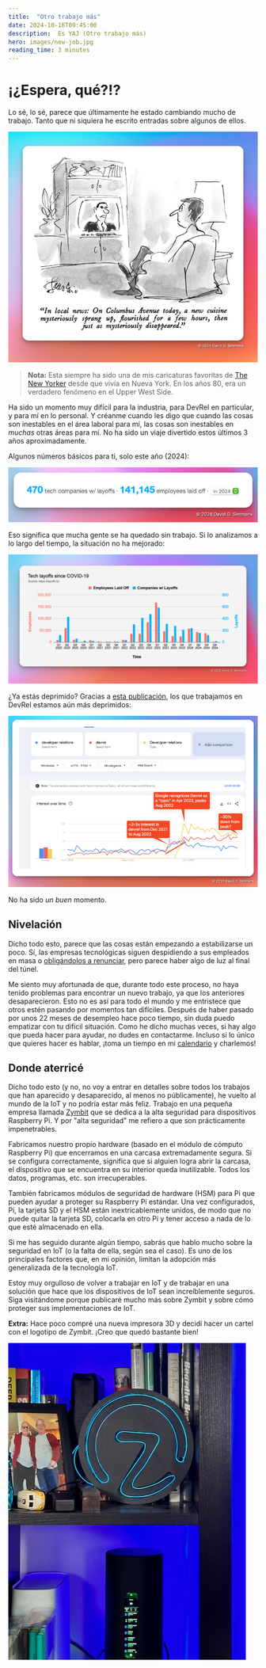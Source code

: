 ```yaml
---
title:  "Otro trabajo más"
date: 2024-10-16T09:45:00
description:  Es YAJ (Otro trabajo más)
hero: images/new-job.jpg
reading_time: 3 minutes
---
```


# ¡¿Espera, qué?!?
Lo sé, lo sé, parece que últimamente he estado cambiando mucho de trabajo. Tanto que ni siquiera he escrito entradas sobre algunos de ellos.

![Una nueva cocina surgió, floreció y luego murió.](images/new-cuisine.png)

> **Nota:** Esta siempre ha sido una de mis caricaturas favoritas de [The New Yorker](https://newyorker.com) desde que vivía en Nueva York. En los años 80, era un verdadero fenómeno en el Upper West Side.

Ha sido un momento muy difícil para la industria, para DevRel en particular, y para mí en lo personal. Y créanme cuando les digo que cuando las cosas son inestables en el área laboral para mí, las cosas son inestables en *muchas* otras áreas para mí. No ha sido un viaje divertido estos últimos 3 años aproximadamente.

Algunos números básicos para ti, solo este año (2024):

![470 empresas, con 141.145 empleados despedidos](images/layoff-numbers.png)

Eso significa que mucha gente se ha quedado sin trabajo. Si lo analizamos a lo largo del tiempo, la situación no ha mejorado:

![Gráfico de despidos de empleados desde la COVID](images/layoffs-chart.png)

¿Ya estás deprimido? Gracias a [esta publicación](https://dx.tips/zirp), los que trabajamos en DevRel estamos aún más deprimidos:

![Cuadro de empleo de DevRel](images/devrel-trend.png)

No ha sido *un buen* momento.

## Nivelación

Dicho todo esto, parece que las cosas están empezando a estabilizarse un poco. Sí, las empresas tecnológicas siguen despidiendo a sus empleados en masa o [obligándolos a renunciar](https://www.linkedin.com/posts/anthony-b-carr_pretty-much-everyone-i-know-who-works-at-activity-7249767966215475200-IOVI), pero parece haber algo de luz al final del túnel.

Me siento muy afortunada de que, durante todo este proceso, no haya tenido problemas para encontrar un nuevo trabajo, ya que los anteriores desaparecieron. Esto no es así para todo el mundo y me entristece que otros estén pasando por momentos tan difíciles. Después de haber pasado por unos 22 meses de desempleo hace poco tiempo, sin duda puedo empatizar con tu difícil situación. Como he dicho muchas veces, si hay algo que pueda hacer para ayudar, no dudes en contactarme. Incluso si lo único que quieres hacer es hablar, ¡toma un tiempo en mi [calendario](https://dgs.st/mycal) y charlemos!

## Donde aterricé

Dicho todo esto (y no, no voy a entrar en detalles sobre todos los trabajos que han aparecido y desaparecido, al menos no públicamente), he vuelto al mundo de la IoT y no podría estar más feliz. Trabajo en una pequeña empresa llamada [Zymbit](https://zymbit.com) que se dedica a la alta seguridad para dispositivos Raspberry Pi. Y por "alta seguridad" me refiero a que son prácticamente impenetrables.

Fabricamos nuestro propio hardware (basado en el módulo de cómputo Raspberry Pi) que encerramos en una carcasa extremadamente segura. Si se configura correctamente, significa que si alguien logra abrir la carcasa, el dispositivo que se encuentra en su interior queda inutilizable. Todos los datos, programas, etc. son irrecuperables.

También fabricamos módulos de seguridad de hardware (HSM) para Pi que pueden ayudar a proteger su Raspberry Pi estándar. Una vez configurados, Pi, la tarjeta SD y el HSM están inextricablemente unidos, de modo que no puede quitar la tarjeta SD, colocarla en otro Pi y tener acceso a nada de lo que esté almacenado en ella.

Si me has seguido durante algún tiempo, sabrás que hablo mucho sobre la seguridad en IoT (o la falta de ella, según sea el caso). Es uno de los principales factores que, en mi opinión, limitan la adopción más generalizada de la tecnología IoT.

Estoy muy orgulloso de volver a trabajar en IoT y de trabajar en una solución que hace que los dispositivos de IoT sean increíblemente seguros. Siga visitándome porque publicaré mucho más sobre Zymbit y sobre cómo proteger sus implementaciones de IoT.

**Extra:** Hace poco compré una nueva impresora 3D y decidí hacer un cartel con el logotipo de Zymbit. ¡Creo que quedó bastante bien!

![Letrero de neón con el logotipo de Zymbit](images/z-logo.png)
